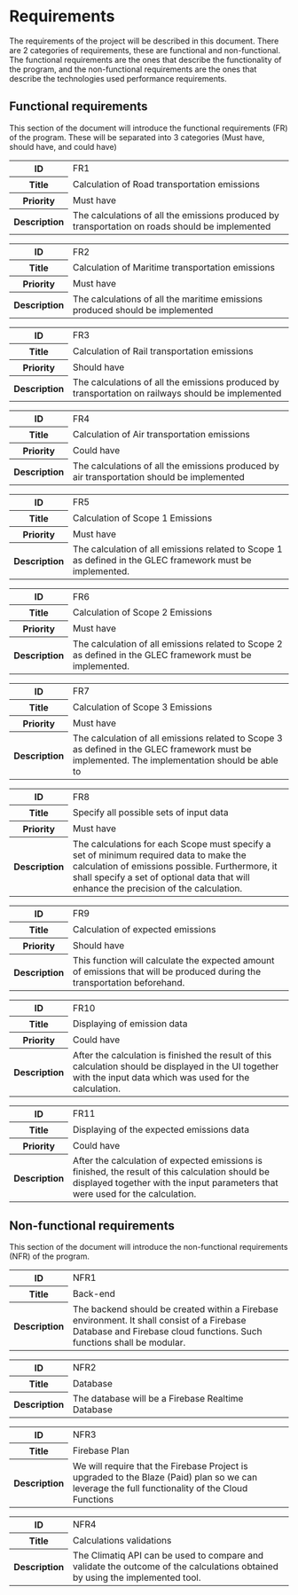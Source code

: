 # Requirements
The requirements of the project will be described in this document. There are 2 categories of requirements, these are functional and non-functional. 
The functional requirements are the ones that describe the functionality of the program, and the non-functional requirements are the ones that describe the technologies used performance requirements. 

## Functional requirements
This section of the document will introduce the functional requirements (FR) of the program. These will be separated into 3 categories (Must have, should have, and could have) 


<table>
  <tr>
    <th>ID</th>
    <td>FR1</td>
  </tr>
  <tr>
    <th>Title</th>
    <td>Calculation of Road transportation emissions</td>
  </tr>
  <tr>
    <th>Priority</th>
    <td>Must have</td>
  </tr>
  <tr>
    <th>Description</th>
    <td>The calculations of all the emissions produced by transportation on roads should be implemented</td>
  </tr>
</table>



<table>
  <tr>
    <th>ID</th>
    <td>FR2</td>
  </tr>
  <tr>
    <th>Title</th>
    <td>Calculation of Maritime transportation emissions </td>
  </tr>
  <tr>
    <th>Priority</th>
    <td>Must have</td>
  </tr>
  <tr>
    <th>Description</th>
    <td>The calculations of all the maritime emissions produced should be implemented </td>
  </tr>
</table>


<table>
  <tr>
    <th>ID</th>
    <td>FR3</td>
  </tr>
  <tr>
    <th>Title</th>
    <td>Calculation of Rail transportation emissions </td>
  </tr>
  <tr>
    <th>Priority</th>
    <td>Should have</td>
  </tr>
  <tr>
    <th>Description</th>
    <td>The calculations of all the emissions produced by transportation on railways should be implemented</td>
  </tr>
</table>


<table>
  <tr>
    <th>ID</th>
    <td>FR4</td>
  </tr>
  <tr>
    <th>Title</th>
    <td>Calculation of Air transportation emissions</td>
  </tr>
  <tr>
    <th>Priority</th>
    <td>Could have </td>
  </tr>
  <tr>
    <th>Description</th>
    <td>The calculations of all the emissions produced by air transportation should be implemented </td>
  </tr>
</table>


<table>
  <tr>
    <th>ID</th>
    <td>FR5</td>
  </tr>
  <tr>
    <th>Title</th>
    <td>Calculation of Scope 1 Emissions </td>
  </tr>
  <tr>
    <th>Priority</th>
    <td>Must have</td>
  </tr>
  <tr>
    <th>Description</th>
    <td>The calculation of all emissions related to Scope 1 as defined in the GLEC framework must be implemented. </td>
  </tr>
</table>


<table>
  <tr>
    <th>ID</th>
    <td>FR6</td>
  </tr>
  <tr>
    <th>Title</th>
    <td>Calculation of Scope 2 Emissions </td>
  </tr>
  <tr>
    <th>Priority</th>
    <td>Must have</td>
  </tr>
  <tr>
    <th>Description</th>
    <td>The calculation of all emissions related to Scope 2 as defined in the GLEC framework must be implemented. </td>
  </tr>
</table>


<table>
  <tr>
    <th>ID</th>
    <td>FR7</td>
  </tr>
  <tr>
    <th>Title</th>
    <td>Calculation of Scope 3 Emissions </td>
  </tr>
  <tr>
    <th>Priority</th>
    <td>Must have</td>
  </tr>
  <tr>
    <th>Description</th>
    <td>The calculation of all emissions related to Scope 3 as defined in the GLEC framework must be implemented. The implementation should be able to  </td>
  </tr>
</table>


<table>
  <tr>
    <th>ID</th>
    <td>FR8</td>
  </tr>
  <tr>
    <th>Title</th>
    <td>Specify all possible sets of input data </td>
  </tr>
  <tr>
    <th>Priority</th>
    <td>Must have</td>
  </tr>
  <tr>
    <th>Description</th>
    <td>The calculations for each Scope must specify a set of minimum required data to make the calculation of emissions possible. Furthermore, it shall specify a set of optional data that will enhance the precision of the calculation. </td>
  </tr>
</table>


<table>
  <tr>
    <th>ID</th>
    <td>FR9</td>
  </tr>
  <tr>
    <th>Title</th>
    <td>Calculation of expected emissions </td>
  </tr>
  <tr>
    <th>Priority</th>
    <td>Should have </td>
  </tr>
  <tr>
    <th>Description</th>
    <td>This function will calculate the expected amount of emissions that will be produced during the transportation beforehand. </td>
  </tr>
</table>

<table>
  <tr>
    <th>ID</th>
    <td>FR10</td>
  </tr>
  <tr>
    <th>Title</th>
    <td>Displaying of emission data </td>
  </tr>
  <tr>
    <th>Priority</th>
    <td>Could have </td>
  </tr>
  <tr>
    <th>Description</th>
    <td>After the calculation is finished the result of this calculation should be displayed in the UI together with the input data which was used for the calculation. </td>
  </tr>
</table>


<table>
  <tr>
    <th>ID</th>
    <td>FR11</td>
  </tr>
  <tr>
    <th>Title</th>
    <td>Displaying of the expected emissions data  </td>
  </tr>
  <tr>
    <th>Priority</th>
    <td>Could have </td>
  </tr>
  <tr>
    <th>Description</th>
    <td>After the calculation of expected emissions is finished, the result of this calculation should be displayed together with the input parameters that were used for the calculation.  </td>
  </tr>
</table>


## Non-functional requirements
This section of the document will introduce the non-functional requirements (NFR) of the program. 

<table>
  <tr>
    <th>ID</th>
    <td>NFR1</td>
  </tr>
  <tr>
    <th>Title</th>
    <td>Back-end </td>
  </tr>
  <tr>
    <th>Description</th>
    <td>The backend should be created within a Firebase environment. It shall consist of a Firebase Database and Firebase cloud functions. Such functions shall be modular. </td>
  </tr>
</table>

<table>
  <tr>
    <th>ID</th>
    <td>NFR2</td>
  </tr>
  <tr>
    <th>Title</th>
    <td>Database  </td>
  </tr>
  <tr>
    <th>Description</th>
    <td>The database will be a Firebase Realtime Database  </td>
  </tr>
</table>

<table>
  <tr>
    <th>ID</th>
    <td>NFR3</td>
  </tr>
  <tr>
    <th>Title</th>
    <td>Firebase Plan   </td>
  </tr>
  <tr>
    <th>Description</th>
    <td>We will require that the Firebase Project is upgraded to the Blaze (Paid) plan so we can leverage the full functionality of the Cloud Functions   </td>
  </tr>
</table>

<table>
  <tr>
    <th>ID</th>
    <td>NFR4</td>
  </tr>
  <tr>
    <th>Title</th>
    <td>Calculations validations   </td>
  </tr>
  <tr>
    <th>Description</th>
    <td>The Climatiq API can be used to compare and validate the outcome of the calculations obtained by using the implemented tool.  </td>
  </tr>
</table>
